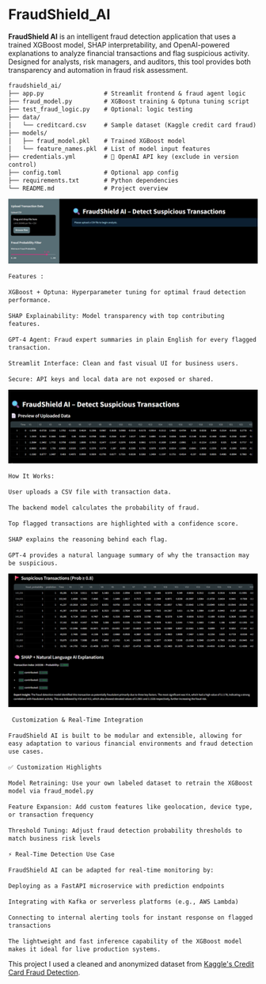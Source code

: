 # FraudShield_AI
**FraudShield AI** is an intelligent fraud detection application that uses a trained XGBoost model, SHAP interpretability, and OpenAI-powered explanations to analyze financial transactions and flag suspicious activity. Designed for analysts, risk managers, and auditors, this tool provides both transparency and automation in fraud risk assessment.

```text
fraudshield_ai/
├── app.py                 # Streamlit frontend & fraud agent logic
├── fraud_model.py         # XGBoost training & Optuna tuning script
├── test_fraud_logic.py    # Optional: logic testing
├── data/
│   └── creditcard.csv     # Sample dataset (Kaggle credit card fraud)
├── models/
│   ├── fraud_model.pkl    # Trained XGBoost model
│   └── feature_names.pkl  # List of model input features
├── credentials.yml        # 🔐 OpenAI API key (exclude in version control)
├── config.toml            # Optional app config
├── requirements.txt       # Python dependencies
└── README.md              # Project overview
```

![alt image](https://raw.githubusercontent.com/boprosv/FraudShield_AI/8a77d13377036e184c241d463c7d94a60ef94566/Screenshot%202025-06-23%20104211.png)

```text
Features :

XGBoost + Optuna: Hyperparameter tuning for optimal fraud detection performance.

SHAP Explainability: Model transparency with top contributing features.

GPT-4 Agent: Fraud expert summaries in plain English for every flagged transaction.

Streamlit Interface: Clean and fast visual UI for business users.

Secure: API keys and local data are not exposed or shared.
```
![alt image](https://raw.githubusercontent.com/boprosv/FraudShield_AI/dd36721f9bbee9657ea48407f0bae41a4485245a/Screenshot%202025-06-23%20104243.png)
```text
How It Works:

User uploads a CSV file with transaction data.

The backend model calculates the probability of fraud.

Top flagged transactions are highlighted with a confidence score.

SHAP explains the reasoning behind each flag.

GPT-4 provides a natural language summary of why the transaction may be suspicious.
```
![alt image](https://github.com/boprosv/FraudShield_AI/blob/main/Screenshot%202025-06-23%20104302.png?raw=true)

```text
 Customization & Real-Time Integration

FraudShield AI is built to be modular and extensible, allowing for easy adaptation to various financial environments and fraud detection use cases.

✅ Customization Highlights

Model Retraining: Use your own labeled dataset to retrain the XGBoost model via fraud_model.py

Feature Expansion: Add custom features like geolocation, device type, or transaction frequency

Threshold Tuning: Adjust fraud detection probability thresholds to match business risk levels

⚡ Real-Time Detection Use Case

FraudShield AI can be adapted for real-time monitoring by:

Deploying as a FastAPI microservice with prediction endpoints

Integrating with Kafka or serverless platforms (e.g., AWS Lambda)

Connecting to internal alerting tools for instant response on flagged transactions

The lightweight and fast inference capability of the XGBoost model makes it ideal for live production systems.
```

This project I used a cleaned and anonymized dataset from [Kaggle's Credit Card Fraud Detection](https://www.kaggle.com/mlg-ulb/creditcardfraud).

